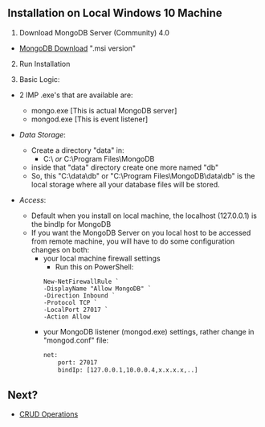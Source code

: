 ## Installation on Local Windows 10 Machine

1. Download MongoDB Server (Community) 4.0

- [MongoDB Download](https://www.mongodb.com/download-center/community) ".msi version"

2. Run Installation

3. Basic Logic:

-   2 IMP .exe's that are available are:
    - mongo.exe [This is actual MongoDB server]
    - mongod.exe [This is event listener]

-   _Data Storage_:
    - Create a directory "data" in:
        -  C:\ *or* C:\Program Files\MongoDB
    - inside that "data" directory create one more named "db"
    - So, this "C:\data\db" or "C:\Program Files\MongoDB\data\db" is the local storage where all your database files will be stored.

- _Access_:
    - Default when you install on local machine, the localhost (127.0.0.1) is the bindIp for MongoDB
    - If you want the MongoDB Server on you local host to be accessed from remote machine, you will have to do some configuration changes on both:
        - your local machine firewall settings
            - Run this on PowerShell:
            ```shell
            New-NetFirewallRule `
            -DisplayName "Allow MongoDB" `
            -Direction Inbound `
            -Protocol TCP `
            -LocalPort 27017 `
            -Action Allow
            ```
        - your MongoDB listener (mongod.exe) settings, rather change in "mongod.conf" file:
            ```cmd
            net:
                port: 27017
                bindIp: [127.0.0.1,10.0.0.4,x.x.x.x,..]
            ```

## Next?
- [CRUD Operations]()
